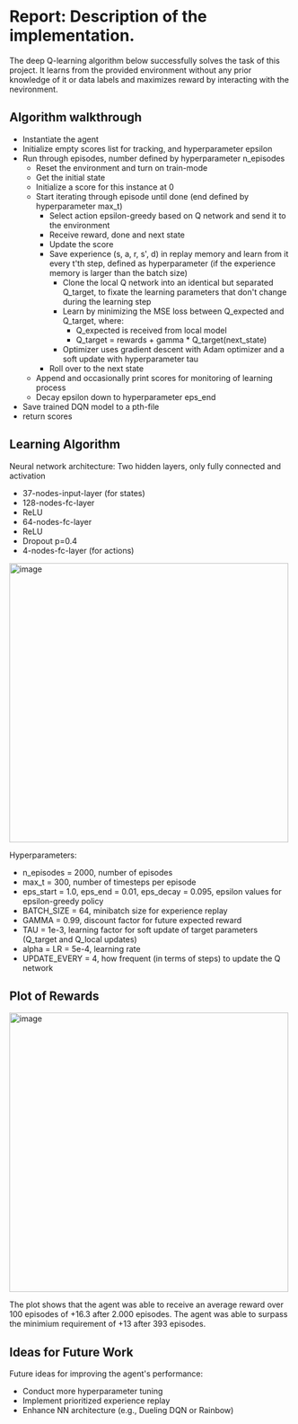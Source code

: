 # Report: Description of the implementation.

The deep Q-learning algorithm below successfully solves the task of this project. It learns from the provided environment without any prior knowledge of it or data labels and maximizes reward by interacting with the nevironment.

## Algorithm walkthrough

- Instantiate the agent
- Initialize empty scores list for tracking, and hyperparameter epsilon
- Run through episodes, number defined by hyperparameter n_episodes
  - Reset the environment and turn on train-mode
  - Get the initial state
  - Initialize a score for this instance at 0
  - Start iterating through episode until done (end defined by hyperparameter max_t)
    - Select action epsilon-greedy based on Q network and send it to the environment
    - Receive reward, done and next state
    - Update the score 
    - Save experience (s, a, r, s', d) in replay memory and learn from it every t'th step, defined as hyperparameter (if the experience memory is larger than the batch size)
      - Clone the local Q network into an identical but separated Q_target, to fixate the learning parameters that don't change during the learning step
      - Learn by minimizing the MSE loss between Q_expected and Q_target, where:
        - Q_expected is received from local model
        - Q_target = rewards + gamma * Q_target(next_state)
      - Optimizer uses gradient descent with Adam optimizer and a soft update with hyperparameter tau
    - Roll over to the next state
  - Append and occasionally print scores for monitoring of learning process
  - Decay epsilon down to hyperparameter eps_end
- Save trained DQN model to a pth-file
- return scores

## Learning Algorithm
Neural network architecture: Two hidden layers, only fully connected and activation
- 37-nodes-input-layer (for states)
- 128-nodes-fc-layer
- ReLU
- 64-nodes-fc-layer
- ReLU
- Dropout p=0.4
- 4-nodes-fc-layer (for actions)

<img width="497" alt="image" src="https://user-images.githubusercontent.com/23191357/158647180-acce75a3-87ad-4c40-8bc8-c35b080a8127.png">

Hyperparameters:
- n_episodes = 2000, number of episodes
- max_t = 300, number of timesteps per episode
- eps_start = 1.0, eps_end = 0.01, eps_decay = 0.095, epsilon values for epsilon-greedy policy
- BATCH_SIZE = 64, minibatch size for experience replay
- GAMMA = 0.99, discount factor for future expected reward
- TAU = 1e-3, learning factor for soft update of target parameters (Q_target and Q_local updates)
- alpha = LR = 5e-4, learning rate
- UPDATE_EVERY = 4, how frequent (in terms of steps) to update the Q network

## Plot of Rewards
<img width="497" alt="image" src="https://user-images.githubusercontent.com/23191357/158651893-f3f356f1-865b-4d0e-b365-2d834a6c6265.png">

The plot shows that the agent was able to receive an average reward over 100 episodes of +16.3 after 2.000 episodes. The agent was able to surpass the minimium requirement of +13 after 393 episodes.

## Ideas for Future Work

Future ideas for improving the agent's performance:
- Conduct more hyperparameter tuning
- Implement prioritized experience replay
- Enhance NN architecture (e.g., Dueling DQN or Rainbow)
